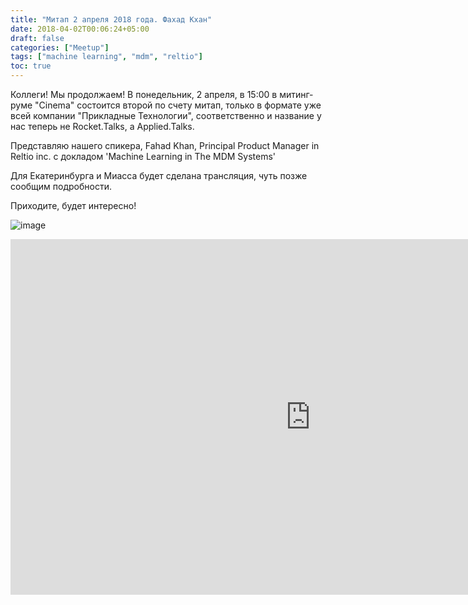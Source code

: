 ```yaml
---
title: "Митап 2 апреля 2018 года. Фахад Кхан"
date: 2018-04-02T00:06:24+05:00
draft: false
categories: ["Meetup"]
tags: ["machine learning", "mdm", "reltio"]
toc: true
---
```


Коллеги!
Мы продолжаем! В понедельник, 2 апреля, в 15:00 в митинг-руме "Cinema" состоится второй по счету митап, 
только в формате уже всей компании "Прикладные Технологии", соответственно и название у нас теперь не Rocket.Talks, а Applied.Talks.

Представляю нашего спикера, 
Fahad Khan, Principal Product Manager in Reltio inc.
с докладом 'Machine Learning in The MDM Systems'
 
Для Екатеринбурга и Миасса будет сделана трансляция, чуть позже сообщим подробности.
 
Приходите, будет интересно!

![image](images/20180402_image.jpg)
<!--more-->


<iframe src="https://docs.google.com/presentation/d/e/2PACX-1vThEa5Wx12aEBTcMwKClB0GHIHxx7c-Sr-ptugGfHUfshoVJXovp8eB0XKGE0eZsKk57wGUGvjVJGi_/embed?start=false&loop=true&delayms=10000" frameborder="0" width="960" height="569" allowfullscreen="true" mozallowfullscreen="true" webkitallowfullscreen="true"></iframe>